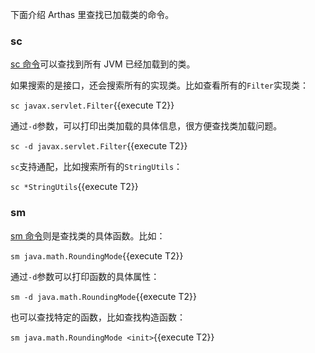 下面介绍 Arthas 里查找已加载类的命令。

### sc

[sc 命令](https://arthas.aliyun.com/doc/sc.html)可以查找到所有 JVM 已经加载到的类。

如果搜索的是接口，还会搜索所有的实现类。比如查看所有的`Filter`实现类：

`sc javax.servlet.Filter`{{execute T2}}

通过`-d`参数，可以打印出类加载的具体信息，很方便查找类加载问题。

`sc -d javax.servlet.Filter`{{execute T2}}

`sc`支持通配，比如搜索所有的`StringUtils`：

`sc *StringUtils`{{execute T2}}

### sm

[sm 命令](https://arthas.aliyun.com/doc/sm.html)则是查找类的具体函数。比如：

`sm java.math.RoundingMode`{{execute T2}}

通过`-d`参数可以打印函数的具体属性：

`sm -d java.math.RoundingMode`{{execute T2}}

也可以查找特定的函数，比如查找构造函数：

`sm java.math.RoundingMode <init>`{{execute T2}}
